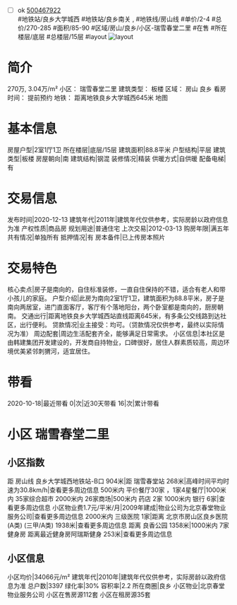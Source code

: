- [ ] ok [500467922](https://bj.5i5j.com/ershoufang/500467922.html)  
 #地铁站/良乡大学城西 #地铁站/良乡南关 ,  #地铁线/房山线
#单价/2-4 #总价/270-285 #面积/85-90   #区域/房山/良乡/小区-瑞雪春堂二里 #在售 #所在楼层/底层 #总楼层/15层 #layout 
![layout](http://image2.5i5j.com//group1/M00/C0/90/CgqJMl3s5sGAOWbfAADOSSQIHqM674.jpg_P5.jpg) 
# 简介 
 270万,  3.04万/m² 
小区： 瑞雪春堂二里
建筑类型： 板楼
区域： 房山 良乡
看房时间： 提前预约
地铁： 距离地铁良乡大学城西645米 地图
# 基本信息 
 房屋户型|2室1厅1卫
所在楼层|底层/15层
建筑面积|88.8平米
户型结构|平层
建筑类型|板楼
房屋朝向|南
建筑结构|钢混
装修情况|精装
供暖方式|自供暖
配备电梯|有
# 交易信息 
 发布时间|2020-12-13
建筑年代|2011年|建筑年代仅供参考，实际房龄以政府信息为准
产权性质|商品房
规划用途|普通住宅
上次交易|2012-03-13
购房年限|满五年
共有情况|单独所有
抵押情况|有
房本备件|已上传房本照片
# 交易特色 
 核心卖点|房子是南向的，自住标准装修，一直自住保持的不错，适合有老人和带小孩儿的家庭。
户型介绍|此房为南向2室1厅1卫，建筑面积为88.8平米，房子是南向两居室，进门直面客厅，客厅有个落地阳台，两个卧室都是南向的，厨房朝南。
交通出行|距离地铁良乡大学城西站直线距离645米，有多条公交线路到达社区，出行便利。
贷款情况|业主接受：均可。（贷款情况仅供参考，最终以实际情况为准）
周边配套|周边生活配套齐全，能够满足日常需求。
小区信息|本社区是由韩建集团开发建设的，开发商自持物业，口碑很好，居住人群素质较高，周边环境优美紧邻刺猬河，适宜居住。
# 带看 
 2020-10-18|最近带看	 0|次|近30天带看	 16|次|累计带看
# 小区 瑞雪春堂二里
## 小区指数 
 距 房山线 良乡大学城西地铁站-B口 904米|距 瑞雪春堂站 268米|高峰时间平均时速为30.8km/h|查看更多周边信息
500米内 平价餐厅30家 ，1家4星餐厅|1000米内 35家综合超市
2000米内 26家商场|500米内 药店 2家
1000米内 银行 6家|查看更多周边信息
小区物业费1.7元/平米/月|2009年建成|物业公司为北京春堂物业服务公司|查看更多周边信息
2000米内 三级医院 1家|距离 北京市房山区良乡医院(A类) (三甲/A类) 1938米|查看更多周边信息
距离 良香公园 1358米|1000米内 7家 健身房
距离最近健身房阿瑞斯健身 253米|查看更多周边信息
## 小区信息 
 小区均价|34066元/m²
建筑年代|2010年|建筑年代仅供参考，实际房龄以政府信息为准
总户数|3397
绿化率|30%
容积率|2.2
所在商圈|良乡
小区物业|北京春堂物业服务公司
小区在售房源112套
小区在租房源35套
